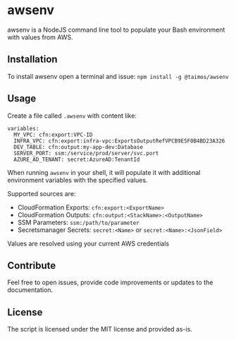 # awsenv

awsenv is a NodeJS command line tool to populate your Bash environment with values from AWS.

## Installation

To install awsenv open a terminal and issue: `npm install -g @taimos/awsenv`

## Usage

Create a file called `.awsenv` with content like:

```
variables:
  MY_VPC: cfn:export:VPC-ID
  INFRA_VPC: cfn:export:infra-vpc:ExportsOutputRefVPCB9E5F0B4BD23A326
  DEV_TABLE: cfn:output:my-app-dev:Database
  SERVER_PORT: ssm:/service/prod/server/svc.port
  AZURE_AD_TENANT: secret:AzureAD:TenantId
```

When running `awsenv` in your shell, it will populate it with additional environment variables with the specified values.

Supported sources are:

* CloudFormation Exports: `cfn:export:<ExportName>`
* CloudFormation Outputs: `cfn:output:<StackName>:<OutputName>`
* SSM Parameters: `ssm:/path/to/parameter`
* Secretsmanager Secrets: `secret:<Name>` or `secret:<Name>:<JsonField>`

Values are resolved using your current AWS credentials

## Contribute

Feel free to open issues, provide code improvements or updates to the documentation.

## License

The script is licensed under the MIT license and provided as-is.
